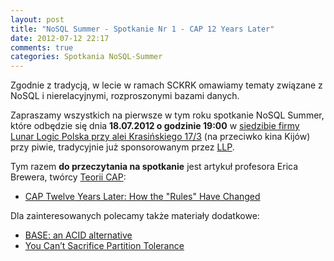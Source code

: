 ```yaml
---
layout: post
title: "NoSQL Summer - Spotkanie Nr 1 - CAP 12 Years Later"
date: 2012-07-12 22:17
comments: true
categories: Spotkania NoSQL-Summer
---
```


Zgodnie z tradycją, w lecie w ramach SCKRK omawiamy tematy związane z NoSQL i nierelacyjnymi, rozproszonymi bazami danych.

Zapraszamy wszystkich na pierwsze w tym roku spotkanie NoSQL Summer, które odbędzie się dnia **18.07.2012 o godzinie 19:00** w [siedzibie firmy Lunar Logic Polska przy alei Krasińskiego 17/3][llp_mapka] (na przeciwko kina Kijów) przy piwie, tradycyjnie już sponsorowanym przez [LLP][llp].

Tym razem **do przeczytania na spotkanie** jest artykuł profesora Erica Brewera, twórcy [Teorii CAP][cap]:

* [CAP Twelve Years Later: How the "Rules" Have Changed][cap-12-years-later]

Dla zainteresowanych polecamy także materiały dodatkowe:

* [BASE: an ACID alternative][base]
* [You Can’t Sacrifice Partition Tolerance][yield-harvest]

[llp]: http://lunarlogicpolska.com/
[llp_mapka]: http://g.co/maps/2x44j

[cap]: http://en.wikipedia.org/wiki/CAP_theorem
[cap-12-years-later]: http://www.infoq.com/articles/cap-twelve-years-later-how-the-rules-have-changed
[base]: http://nosqlsummer.org/paper/base-vs-acid
[yield-harvest]: http://codahale.com/you-cant-sacrifice-partition-tolerance/
